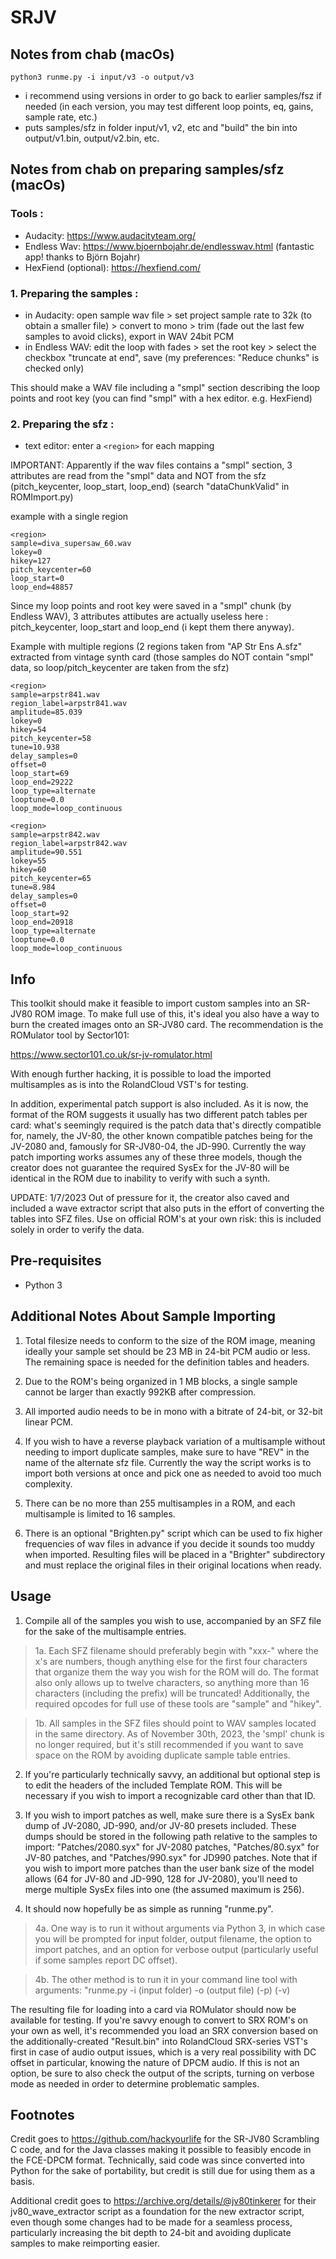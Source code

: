 # SRJV

## Notes from chab (macOs)

```
python3 runme.py -i input/v3 -o output/v3
```

- i recommend using versions in order to go back to earlier samples/fsz if needed (in each version, you may test different loop points, eq, gains, sample rate, etc.)
- puts samples/sfz in folder input/v1, v2, etc and "build" the bin into output/v1.bin, output/v2.bin, etc.

## Notes from chab on preparing samples/sfz (macOs)

### Tools :

- Audacity: https://www.audacityteam.org/
- Endless Wav: https://www.bjoernbojahr.de/endlesswav.html (fantastic app! thanks to Björn Bojahr)
- HexFiend (optional): https://hexfiend.com/

### 1. Preparing the samples :

- in Audacity: open sample wav file > set project sample rate to 32k (to obtain a smaller file) > convert to mono > trim (fade out the last few samples to avoid clicks), export in WAV 24bit PCM
- in Endless WAV: edit the loop with fades > set the root key > select the checkbox "truncate at end", save (my preferences: "Reduce chunks" is checked only)

This should make a WAV file including a "smpl" section describing the loop points and root key (you can find "smpl" with a hex editor. e.g. HexFiend)

### 2. Preparing the sfz :

- text editor: enter a ```<region>``` for each mapping

IMPORTANT: Apparently if the wav files contains a "smpl" section, 3 attributes are read from the "smpl" data and NOT from the sfz (pitch_keycenter, loop_start, loop_end) (search "dataChunkValid" in ROMImport.py)

example with a single region

```
<region>
sample=diva_supersaw_60.wav
lokey=0
hikey=127
pitch_keycenter=60
loop_start=0
loop_end=48857
```

Since my loop points and root key were saved in a "smpl" chunk (by Endless WAV), 3 attributes attibutes are actually useless here : pitch_keycenter, loop_start and loop_end (i kept them there anyway).

Example with multiple regions
(2 regions taken from "AP Str Ens A.sfz" extracted from vintage synth card (those samples do NOT contain "smpl" data, so loop/pitch_keycenter are taken from the sfz)

```
<region>
sample=arpstr841.wav
region_label=arpstr841.wav
amplitude=85.039
lokey=0
hikey=54
pitch_keycenter=58
tune=10.938
delay_samples=0
offset=0
loop_start=69
loop_end=29222
loop_type=alternate
looptune=0.0
loop_mode=loop_continuous

<region>
sample=arpstr842.wav
region_label=arpstr842.wav
amplitude=90.551
lokey=55
hikey=60
pitch_keycenter=65
tune=8.984
delay_samples=0
offset=0
loop_start=92
loop_end=20918
loop_type=alternate
looptune=0.0
loop_mode=loop_continuous
```



## Info

This toolkit should make it feasible to import custom samples into an SR-JV80 ROM image. To make full use of this, it's ideal you also have a way to burn the created images onto an SR-JV80 card. The recommendation is the ROMulator tool by Sector101:

https://www.sector101.co.uk/sr-jv-romulator.html

With enough further hacking, it is possible to load the imported multisamples as is into the RolandCloud VST's for testing.

In addition, experimental patch support is also included. As it is now, the format of the ROM suggests it usually has two different patch tables per card: what's seemingly required is the patch data that's directly compatible for, namely, the JV-80, the other known compatible patches being for the JV-2080 and, famously for SR-JV80-04, the JD-990. Currently the way patch importing works assumes any of these three models, though the creator does not guarantee the required SysEx for the JV-80 will be identical in the ROM due to inability to verify with such a synth.

UPDATE: 1/7/2023 Out of pressure for it, the creator also caved and included a wave extractor script that also puts in the effort of converting the tables into SFZ files. Use on official ROM's at your own risk: this is included solely in order to verify the data.

## Pre-requisites

* Python 3

## Additional Notes About Sample Importing

1. Total filesize needs to conform to the size of the ROM image, meaning ideally your sample set should be 23 MB in 24-bit PCM audio or less. The remaining space is needed for the definition tables and headers.

2. Due to the ROM's being organized in 1 MB blocks, a single sample cannot be larger than exactly 992KB after compression.

3. All imported audio needs to be in mono with a bitrate of 24-bit, or 32-bit linear PCM.

4. If you wish to have a reverse playback variation of a multisample without needing to import duplicate samples, make sure to have "REV" in the name of the alternate sfz file. Currently the way the script works is to import both versions at once and pick one as needed to avoid too much complexity.

5. There can be no more than 255 multisamples in a ROM, and each multisample is limited to 16 samples.

6. There is an optional "Brighten.py" script which can be used to fix higher frequencies of wav files in advance if you decide it sounds too muddy when imported. Resulting files will be placed in a "Brighter" subdirectory and must replace the original files in their original locations when ready.

## Usage

1. Compile all of the samples you wish to use, accompanied by an SFZ file for the sake of the multisample entries.

>1a. Each SFZ filename should preferably begin with "xxx-" where the x's are numbers, though anything else for the first four characters that organize them the way you wish for the ROM will do. The format also only allows up to twelve characters, so anything more than 16 characters (including the prefix) will be truncated! Additionally, the required opcodes for full use of these tools are "sample" and "hikey".

>1b. All samples in the SFZ files should point to WAV samples located in the same directory. As of November 30th, 2023, the 'smpl' chunk is no longer required, but it's still recommended if you want to save space on the ROM by avoiding duplicate sample table entries.

2. If you're particularly technically savvy, an additional but optional step is to edit the headers of the included Template ROM. This will be necessary if you wish to import a recognizable card other than that ID.

3. If you wish to import patches as well, make sure there is a SysEx bank dump of JV-2080, JD-990, and/or JV-80 presets included. These dumps should be stored in the following path relative to the samples to import: "Patches/2080.syx" for JV-2080 patches, "Patches/80.syx" for JV-80 patches, and "Patches/990.syx" for JD990 patches. Note that if you wish to import more patches than the user bank size of the model allows (64 for JV-80 and JD-990, 128 for JV-2080), you'll need to merge multiple SysEx files into one (the assumed maximum is 256).

4. It should now hopefully be as simple as running "runme.py".

>4a. One way is to run it without arguments via Python 3, in which case you will be prompted for input folder, output filename, the option to import patches, and an option for verbose output (particularly useful if some samples report DC offset).

>4b. The other method is to run it in your command line tool with arguments: "runme.py -i (input folder) -o (output file) (-p) (-v)

The resulting file for loading into a card via ROMulator should now be available for testing. If you're savvy enough to convert to SRX ROM's on your own as well, it's recommended you load an SRX conversion based on the additionally-created "Result.bin" into RolandCloud SRX-series VST's first in case of audio output issues, which is a very real possibility with DC offset in particular, knowing the nature of DPCM audio. If this is not an option, be sure to also check the output of the scripts, turning on verbose mode as needed in order to determine problematic samples.


## Footnotes

Credit goes to https://github.com/hackyourlife for the SR-JV80 Scrambling C code, and for the Java classes making it possible to feasibly encode in the FCE-DPCM format. Technically, said code was since converted into Python for the sake of portability, but credit is still due for using them as a basis.

Additional credit goes to https://archive.org/details/@jv80tinkerer for their jv80_wave_extractor script as a foundation for the new extractor script, even though some changes had to be made for a seamless process, particularly increasing the bit depth to 24-bit and avoiding duplicate samples to make reimporting easier.
